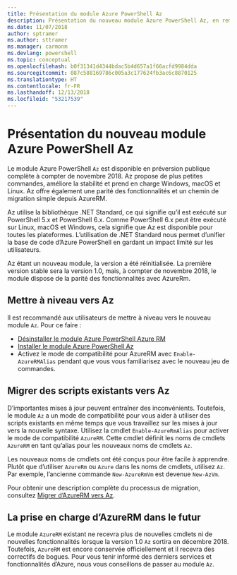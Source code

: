 ```yaml
---
title: Présentation du module Azure PowerShell Az
description: Présentation du nouveau module Azure PowerShell Az, en remplacement du module AzureRM.
ms.date: 11/07/2018
author: sptramer
ms.author: sttramer
ms.manager: carmonm
ms.devlang: powershell
ms.topic: conceptual
ms.openlocfilehash: b0f31341d4344bdac5b4d657a1f66acfd9984dda
ms.sourcegitcommit: 087c588169786c005a3c177624fb3ac6c8870125
ms.translationtype: HT
ms.contentlocale: fr-FR
ms.lasthandoff: 12/13/2018
ms.locfileid: "53217539"
---
```

# <a name="introducing-the-new-azure-powershell-az-module"></a>Présentation du nouveau module Azure PowerShell Az

Le module Azure PowerShell `Az` est disponible en préversion publique complète à compter de novembre 2018.
Az propose de plus petites commandes, améliore la stabilité et prend en charge Windows, macOS et Linux. Az offre également une parité des fonctionnalités et un chemin de migration simple depuis AzureRM.

Az utilise la bibliothèque .NET Standard, ce qui signifie qu’il est exécuté sur PowerShell 5.x et PowerShell 6.x.
Comme PowerShell 6.x peut être exécuté sur Linux, macOS et Windows, cela signifie que Az est disponible pour toutes les plateformes.
L’utilisation de .NET Standard nous permet d’unifier la base de code d’Azure PowerShell en gardant un impact limité sur les utilisateurs.

Az étant un nouveau module, la version a été réinitialisée. La première version stable sera la version 1.0, mais, à compter de novembre 2018, le module dispose de la parité des fonctionnalités avec AzureRm.

## <a name="upgrade-to-az"></a>Mettre à niveau vers Az

Il est recommandé aux utilisateurs de mettre à niveau vers le nouveau module `Az`. Pour ce faire :

* [Désinstaller le module Azure PowerShell Azure RM](/powershell/azure/uninstall-azurerm-ps)
* [Installer le module Azure PowerShell Az](/powershell/azure/install-az-ps)
* Activez le mode de compatibilité pour AzureRM avec `Enable-AzureRMAlias` pendant que vous vous familiarisez avec le nouveau jeu de commandes.

## <a name="migrate-existing-scripts-to-az"></a>Migrer des scripts existants vers Az

D’importantes mises à jour peuvent entraîner des inconvénients. Toutefois, le module `Az` a un mode de compatibilité pour vous aider à utiliser des scripts existants en même temps que vous travaillez sur les mises à jour vers la nouvelle syntaxe. Utilisez la cmdlet `Enable-AzureRmAlias` pour activer le mode de compatibilité `AzureRM`. Cette cmdlet définit les noms de cmdlets `AzureRM` en tant qu’alias pour les nouveaux noms de cmdlets `Az`.

Les nouveaux noms de cmdlets ont été conçus pour être facile à apprendre. Plutôt que d’utiliser `AzureRm` ou `Azure` dans les noms de cmdlets, utilisez `Az`. Par exemple, l’ancienne commande `New-AzureRmVm` est devenue `New-AzVm`.

Pour obtenir une description complète du processus de migration, consultez [Migrer d’AzureRM vers Az](migrate-from-azurerm-to-az.md).

## <a name="the-future-of-support-for-azurerm"></a>La prise en charge d’AzureRM dans le futur

Le module `AzureRM` existant ne recevra plus de nouvelles cmdlets ni de nouvelles fonctionnalités lorsque la version 1.0 `Az` sortira en décembre 2018. Toutefois, `AzureRM` est encore conservée officiellement et il recevra des correctifs de bogues. Pour vous tenir informé des derniers services et fonctionnalités d’Azure, nous vous conseillons de passer au module `Az`.